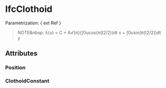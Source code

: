 # IfcClothoid

Parametrization:
{ ext Ref }
> NOTE&nbsp:
λ(u) = C + A√{π}(∫0ucos(π(t2/2))dt x + ∫0usin(π(t2/2))dt y

## Attributes

### Position


### ClothoidConstant

